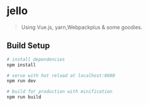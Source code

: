 # jello

>Using Vue.js, yarn,Webpackplus & some goodies.

## Build Setup

``` bash
# install dependencies
npm install

# serve with hot reload at localhost:8080
npm run dev

# build for production with minification
npm run build
```


